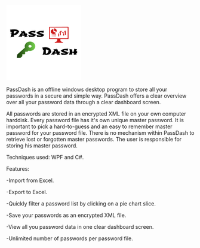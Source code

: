 <img src="/PassDash/Images/logo.png" width="200" height="200">

PassDash is an offline windows desktop program to store all your passwords in a secure and simple way. PassDash offers a clear 
overview over all your password data through a clear dashboard screen.

All passwords are stored in an encrypted XML file on your own computer harddisk.
Every password file has it's own unique master password. It is important to pick a hard-to-guess and an 
easy to remember master password for your password file. There is no mechanism within PassDash to retrieve lost 
or forgotten master passwords. The user is responsible for storing his master password.

Techniques used: WPF and C#.

Features:

-Import from Excel.

-Export to Excel.

-Quickly filter a password list by clicking on a pie chart slice.

-Save your passwords as an encrypted XML file.

-View all you password data in one clear dashboard screen.

-Unlimited number of passwords per password file.

